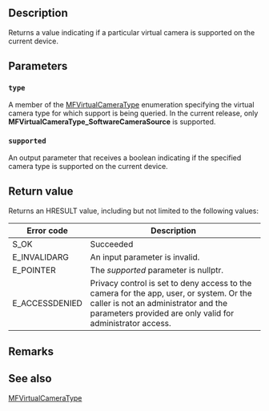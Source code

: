 ## Description

Returns a value indicating if a particular virtual camera is supported on the current device.

## Parameters

### `type`

A member of the [MFVirtualCameraType](https://learn.microsoft.com/windows/win32/api/mfvirtualcamera/ne-mfvirtualcamera-mfvirtualcameratype) enumeration specifying the virtual camera type for which support is being queried. In the current release, only **MFVirtualCameraType_SoftwareCameraSource** is supported.

### `supported`

An output parameter that receives a boolean indicating if the specified camera type is supported on the current device.

## Return value

Returns an HRESULT value, including but not limited to the following values:

| Error code | Description |
|------------|-------------|
| S_OK | Succeeded |
| E_INVALIDARG | An input parameter is invalid. |
| E_POINTER | The *supported* parameter is nullptr. |
| E_ACCESSDENIED | Privacy control is set to deny access to the camera for the app, user, or system. Or the caller is not an administrator and the parameters provided are only valid for administrator access. |

## Remarks

## See also

[MFVirtualCameraType](https://learn.microsoft.com/windows/win32/api/mfvirtualcamera/ne-mfvirtualcamera-mfvirtualcameratype)
